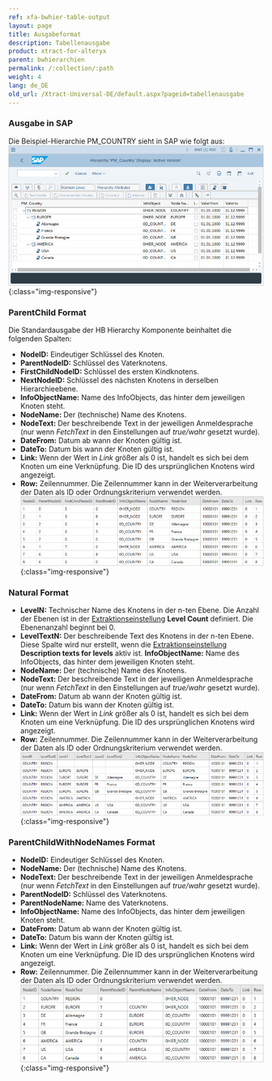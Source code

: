```yaml
---
ref: xfa-bwhier-table-output
layout: page
title: Ausgabeformat
description: Tabellenausgabe
product: xtract-for-alteryx
parent: bwhierarchien
permalink: /:collection/:path
weight: 4
lang: de_DE
old_url: /Xtract-Universal-DE/default.aspx?pageid=tabellenausgabe
---
```


### Ausgabe in SAP
Die Beispiel-Hierarchie PM_COUNTRY sieht in SAP wie folgt aus:<br>
![Hierarchy-Table-SAP](/img/content/Hierarchy-Table-Output.png){:class="img-responsive"}

### ParentChild Format

Die Standardausgabe der HB Hierarchy Komponente beinhaltet die folgenden Spalten:
- **NodeID:**
Eindeutiger Schlüssel des Knoten.
- **ParentNodeID:**
Schlüssel des Vaterknotens.
- **FirstChildNodeID:**
Schlüssel des ersten Kindknotens.
- **NextNodeID:**
Schlüssel des nächsten Knotens in derselben Hierarchieebene.
- **InfoObjectName:**
Name des InfoObjects, das hinter dem jeweiligen Knoten steht.
- **NodeName:**
Der (technische) Name des Knotens.
- **NodeText:**
Der beschreibende Text in der jeweiligen Anmeldesprache  (nur wenn *FetchText* in den Einstellungen auf *true/wahr* gesetzt wurde).
- **DateFrom:** 
Datum ab wann der Knoten gültig ist.
- **DateTo:**
Datum bis wann der Knoten gültig ist.
- **Link:** 
Wenn der Wert in *Link* größer als 0 ist, handelt es sich bei dem Knoten um eine Verknüpfung. 
Die ID des ursprünglichen Knotens wird angezeigt. 
- **Row:**
Zeilennummer. Die Zeilennummer kann in der Weiterverarbeitung der Daten als ID oder Ordnungskriterium verwendet werden.<br>
![Hierarchy-Table-Output](/img/content/Hierarchy-Table-Output-Result.png){:class="img-responsive"}

### Natural Format

- **LevelN:**
Technischer Name des Knotens in der n-ten Ebene. Die Anzahl der Ebenen ist in der [Extraktionseinstellung](./hierarchie-extraktionseinstellungen) **Level Count** definiert.
Die Ebenenanzahl beginnt bei 0. 
- **LevelTextN:**
Der beschreibende Text des Knotens in der n-ten Ebene. 
Diese Spalte wird nur erstellt, wenn die [Extraktionseinstellung](./hierarchie-extraktionseinstellungen) **Description texts for levels** aktiv ist.
 **InfoObjectName:**
Name des InfoObjects, das hinter dem jeweiligen Knoten steht.
- **NodeName:**
Der (technische) Name des Knotens.
- **NodeText:**
Der beschreibende Text in der jeweiligen Anmeldesprache  (nur wenn *FetchText* in den Einstellungen auf *true/wahr* gesetzt wurde).
- **DateFrom:** 
Datum ab wann der Knoten gültig ist.
- **DateTo:**
Datum bis wann der Knoten gültig ist.
- **Link:** 
Wenn der Wert in *Link* größer als 0 ist, handelt es sich bei dem Knoten um eine Verknüpfung. 
Die ID des ursprünglichen Knotens wird angezeigt. 
- **Row:**
Zeilennummer. Die Zeilennummer kann in der Weiterverarbeitung der Daten als ID oder Ordnungskriterium verwendet werden.<br>
![Hierarchy-Table-Output](/img/content/Hierarchy-description-texts.png){:class="img-responsive"}

### ParentChildWithNodeNames Format

- **NodeID:**
Eindeutiger Schlüssel des Knoten.
- **NodeName:**
Der (technische) Name des Knotens.
- **NodeText:**
Der beschreibende Text in der jeweiligen Anmeldesprache  (nur wenn *FetchText* in den Einstellungen auf *true/wahr* gesetzt wurde).
- **ParentNodeID:**
Schlüssel des Vaterknotens.
- **ParentNodeName:**
Name des Vaterknotens.
- **InfoObjectName:**
Name des InfoObjects, das hinter dem jeweiligen Knoten steht.
- **DateFrom:** 
Datum ab wann der Knoten gültig ist.
- **DateTo:**
Datum bis wann der Knoten gültig ist.
- **Link:** 
Wenn der Wert in *Link* größer als 0 ist, handelt es sich bei dem Knoten um eine Verknüpfung. Die ID des ursprünglichen Knotens wird angezeigt. 
- **Row:**
Zeilennummer. Die Zeilennummer kann in der Weiterverarbeitung der Daten als ID oder Ordnungskriterium verwendet werden.<br>
![Hierarchy-Table-Output](/img/content/extractors.bwhier/Hierarchy-ParentChildWithNodes.png){:class="img-responsive"}

